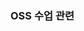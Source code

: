 ### OSS 수업 관련

<!--
**rlaalswo4206/rlaalswo4206** is a ✨ _special_ ✨ repository because its `README.md` (this file) appears on your GitHub profile.

Here are some ideas to get you started:

- 🔭 I’m currently working on ... 여러가지 데이터베이스(MySQL) 오픈 소스 프로젝트 기여
- 🌱 I’m currently learning ... 데이터베이스 성능 최적화를 위한 여러가지 SQL 기술들
- 👯 I’m looking to collaborate on ... 다양한 오픈소스 데이터베이스 프로젝트 협업
- 🤔 I’m looking for help with ... 데이터베이스 기술의 최신 트렌드 (클라우드 네이티브 데이터베이스, NewSQL 등)
- 💬 Ask me about ... 효율적인 데이터 모델링과 스키마 설계 방법
- 📫 How to reach me: ... rlaalswo4206@daum.net
- 😄 Pronouns: ... Kim
- ⚡ Fun fact: ... 오늘 점심으로 카레를 먹었습니다!
-->
